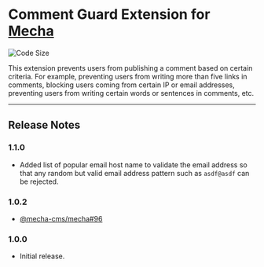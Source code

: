 Comment Guard Extension for [Mecha](https://github.com/mecha-cms/mecha)
=======================================================================

![Code Size](https://img.shields.io/github/languages/code-size/mecha-cms/x.comment.guard?color=%23444&style=for-the-badge)

This extension prevents users from publishing a comment based on certain criteria. For example, preventing users from writing more than five links in comments, blocking users coming from certain IP or email addresses, preventing users from writing certain words or sentences in comments, etc.

---

Release Notes
-------------

### 1.1.0

 - Added list of popular email host name to validate the email address so that any random but valid email address pattern such as `asdf@asdf` can be rejected.

### 1.0.2

 - [@mecha-cms/mecha#96](https://github.com/mecha-cms/mecha/issues/96)

### 1.0.0

 - Initial release.